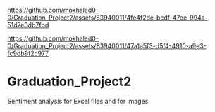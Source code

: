 

https://github.com/mokhaled0-0/Graduation_Project2/assets/83940011/4fe4f2de-bcdf-47ee-994a-51d7e3db7fbd



https://github.com/mokhaled0-0/Graduation_Project2/assets/83940011/47a1a5f3-d5f4-4910-a9e3-fc9db9f2c977

# Graduation_Project2
Sentiment analysis for Excel files and for images

